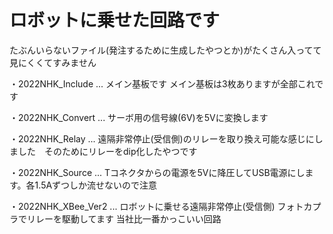 # ロボットに乗せた回路です

たぶんいらないファイル(発注するために生成したやつとか)がたくさん入ってて見にくくてすみません

・2022NHK_Include ... メイン基板です メイン基板は3枚ありますが全部これです

・2022NHK_Convert ... サーボ用の信号線(6V)を5Vに変換します

・2022NHK_Relay ... 遠隔非常停止(受信側)のリレーを取り換え可能な感じにしました　そのためにリレーをdip化したやつです

・2022NHK_Source ... Tコネクタからの電源を5Vに降圧してUSB電源にします。各1.5Aずつしか流せないので注意

・2022NHK_XBee_Ver2 ... ロボットに乗せる遠隔非常停止(受信側) フォトカプラでリレーを駆動してます 当社比一番かっこいい回路
